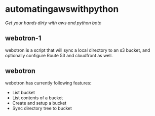 # automatingawswithpython

*Get your hands dirty with aws and python boto*

## webotron-1

webotron is a script that will sync a local directory to an s3 bucket, and optionally configure Route 53 and cloudfront as well.

## webotron

webotron has currently following features:
 - List bucket
 - List contents of a bucket
 - Create and setup a bucket
 - Sync directory tree to bucket
